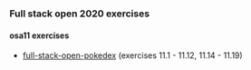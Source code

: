 ### Full stack open 2020 exercises

#### osa11 exercises

* [full-stack-open-pokedex](https://github.com/emakipa/full-stack-open-pokedex) (exercises 11.1 - 11.12, 11.14 - 11.19)
